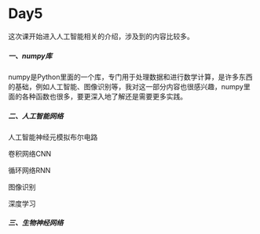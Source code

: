 # Day5

这次课开始进入人工智能相关的介绍，涉及到的内容比较多。

##### 一、numpy库

numpy是Python里面的一个库，专门用于处理数据和进行数学计算，是许多东西的基础，例如人工智能、图像识别等，我对这一部分内容也很感兴趣，numpy里面的各种函数也很多，要更深入地了解还是需要更多实践。

##### 二、人工智能网络

人工智能神经元模拟布尔电路

卷积网络CNN

循环网络RNN

图像识别

深度学习

##### 三、生物神经网络